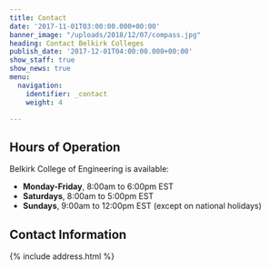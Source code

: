 ```yaml
---
title: Contact
date: '2017-11-01T03:00:00.000+00:00'
banner_image: "/uploads/2018/12/07/compass.jpg"
heading: Contact Belkirk Colleges
publish_date: '2017-12-01T04:00:00.000+00:00'
show_staff: true
show_news: true
menu:
  navigation:
    identifier: _contact
    weight: 4

---
```

## Hours of Operation

Belkirk College of Engineering is available:

* **Monday-Friday**, 8:00am to 6:00pm EST
* **Saturdays**, 8:00am to 5:00pm EST
* **Sundays**, 9:00am to 12:00pm EST (except on national holidays)

## Contact Information

{% include address.html %}